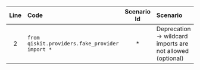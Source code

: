 | Line | Code | Scenario Id | Scenario | Artifact | Refactoring |
| :--: | :--- | :---------: | :------- | :------- | :---------- |
| 2 | `from qiskit.providers.fake_provider import *` | * | Deprecation -> wildcard imports are not allowed (optional) | Imports | `from qiskit.providers.fake_provider import FakeOpenPulse2Q` |